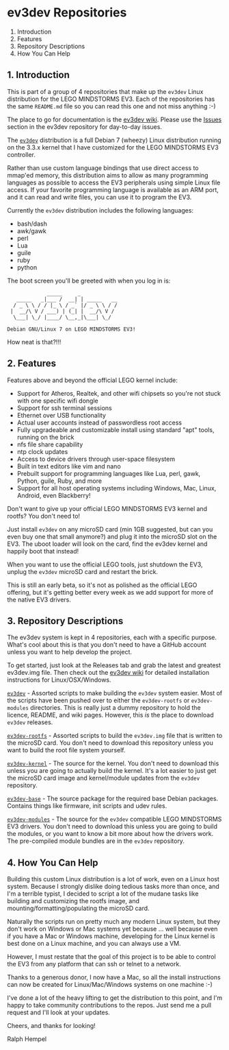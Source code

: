 ev3dev Repositories
===================

1. Introduction
2. Features
3. Repository Descriptions
4. How You Can Help

## 1. Introduction

This is part of a group of 4 repositories that make up the `ev3dev` Linux distribution for the LEGO MINDSTORMS EV3. Each of the repositories has the same `README.md` file so you can read this one and not miss anything :-)

The place to go for documentation is the [ev3dev wiki](https://github.com/mindboards/ev3dev/wiki). Please use the [Issues](https://github.com/mindboards/ev3dev/issues) section in the ev3dev repository for day-to-day issues.

The [`ev3dev`](https://github.com/mindboards/ev3dev)  distribution is a full Debian 7 (wheezy) Linux distribution running on the 3.3.x kernel that I have customized for the LEGO MINDSTORMS EV3 controller.

Rather than use custom language bindings that use direct access to mmap'ed memory, this distribution aims to allow as many programming languages as possible to access the EV3 peripherals using simple Linux file access. If your favorite programming language is available as an ARM port, and it can read and write files, you can use it to program the EV3.

Currently the `ev3dev` distribution includes the following languages:

- bash/dash
- awk/gawk
- perl
- Lua
- guile
- ruby
- python

The boot screen you'll be greeted with when you log in is:

````
             _____     _
   _____   _|___ /  __| | _____   __
  / _ \ \ / / |_ \ / _` |/ _ \ \ / /
 |  __/\ V / ___) | (_| |  __/\ V / 
  \___| \_/ |____/ \__,_|\___| \_/  

Debian GNU/Linux 7 on LEGO MINDSTORMS EV3!
````

How neat is that?!!!

## 2. Features

Features above and beyond the official LEGO kernel include:

- Support for Atheros, Realtek, and other wifi chipsets so you're not stuck with one specific wifi dongle
- Support for ssh terminal sessions
- Ethernet over USB functionality
- Actual user accounts instead of passwordless root access
- Fully upgradeable and customizable install using standard "apt" tools, running on the brick
- nfs file share capability
- ntp clock updates 
- Access to device drivers through user-space filesystem
- Built in text editors like vim and nano
- Prebuilt support for programming languages like Lua, perl, gawk, Python, guile, Ruby, and more
- Support for all host operating systems including Windows, Mac, Linux, Android, even Blackberry!

Don't want to give up your official LEGO MINDSTORMS EV3 kernel and rootfs? You don't need to!

Just install `ev3dev` on any microSD card (min 1GB suggested, but can you even buy one that small anymore?) and plug it into the microSD slot on the EV3. The uboot loader will look on the card, find the ev3dev kernel and happily boot that instead!

When you want to use the official LEGO tools, just shutdown the EV3, unplug the `ev3dev` microSD card and restart the brick.

This is still an early beta, so it's not as polished as the official LEGO offering, but it's getting better every week as we add support for more of the native EV3 drivers.

## 3. Repository Descriptions

The ev3dev system is kept in 4 repositories, each with a specific purpose. What's cool about this is that you don't need to have a GitHub account unless you want to help develop the project. 

To get started, just look at the Releases tab and grab the latest and greatest ev3dev.img file. Then check out the [ev3dev wiki](https://github.com/mindboards/ev3dev/wiki) for detailed installation instructions for Linux/OSX/Windows.

[`ev3dev`](https://github.com/mindboards/ev3dev) - Assorted scripts to make building the `ev3dev` system easier. Most of the scripts have been pushed over to either the `ev3dev-rootfs` or `ev3dev-modules` directories. This is really just a dummy repository to hold the licence, README, and wiki pages. However, this *is* the place to download `ev3dev` releases.

[`ev3dev-rootfs`](https://github.com/mindboards/ev3dev-rootfs) - Assorted scripts to build the `ev3dev.img` file that is written to the microSD card. You don't need to download this repository unless you want to build the root file system yourself.

[`ev3dev-kernel`](https://github.com/mindboards/ev3dev-kernel) - The source for the kernel. You don't need to download this unless you are going to actually build the kernel. It's a lot easier to just get the microSD card image and kernel/module updates from the `ev3dev` repository.

[`ev3dev-base`](https://github.com/mindboards/ev3dev-base) - The source package for the required base Debian packages. Contains things like firmware, init scripts and udev rules.

[`ev3dev-modules`](https://github.com/mindboards/ev3dev-modules) - The source for the `ev3dev` compatible LEGO MINDSTORMS EV3 drivers. You don't need to download this unless you are going to build the modules, or you want to know a bit more about how the drivers work. The pre-compiled module bundles are in the `ev3dev` repository.

## 4. How You Can Help

Building this custom Linux distribution is a lot of work, even on a Linux host system. Because I strongly dislike doing tedious tasks more than once, and I'm a terrible typist, I decided to script a lot of the mudane tasks like building and customizing the rootfs image, and mounting/formatting/populating the microSD card.

Naturally the scripts run on pretty much any modern Linux system, but they don't work on Windows or Mac systems yet because ... well because even if you have a Mac or Windows machine, developing for the Linux kernel is best done on a Linux machine, and you can always use a VM.

However, I must restate that the goal of this project is to be able to control the EV3 from any platform that can ssh or telnet to a network.

Thanks to a generous donor, I now have a Mac, so all the install instructions can now be created for Linux/Mac/Windows systems on one machine :-)

I've done a lot of the heavy lifting to get the distribution to this point, and I'm happy to take community contributions to the repos. Just send me a pull request and I'll look at your updates.

Cheers, and thanks for looking!

Ralph Hempel
